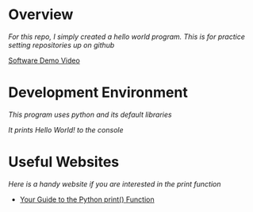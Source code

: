 # Overview

_For this repo, I simply created a hello world program. This is for practice setting repositories up on github_

[Software Demo Video](https://youtu.be/7CK4hBH4c1c)

# Development Environment

_This program uses python and its default libraries_

_It prints Hello World! to the console_

# Useful Websites

_Here is a handy website if you are interested in the print function_
* [Your Guide to the Python print() Function](https://realpython.com/python-print/)
